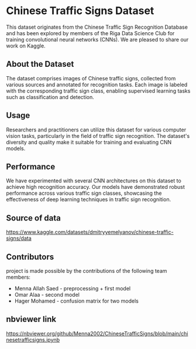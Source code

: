 # Chinese Traffic Signs Dataset

This dataset originates from the Chinese Traffic Sign Recognition Database and has been explored by members of the Riga Data Science Club for training convolutional neural networks (CNNs). We are pleased to share our work on Kaggle.

## About the Dataset

The dataset comprises images of Chinese traffic signs, collected from various sources and annotated for recognition tasks. Each image is labeled with the corresponding traffic sign class, enabling supervised learning tasks such as classification and detection.

## Usage

Researchers and practitioners can utilize this dataset for various computer vision tasks, particularly in the field of traffic sign recognition. The dataset's diversity and quality make it suitable for training and evaluating CNN models.

## Performance

We have experimented with several CNN architectures on this dataset to achieve high recognition accuracy. Our models have demonstrated robust performance across various traffic sign classes, showcasing the effectiveness of deep learning techniques in traffic sign recognition.

## Source of data

https://www.kaggle.com/datasets/dmitryyemelyanov/chinese-traffic-signs/data

## Contributors

project is made possible by the contributions of the following team members:

- Menna Allah Saed - preprocessing + first model
- Omar Alaa - second model
- Hager Mohamed - confusion matrix for two models

## nbviewer link
https://nbviewer.org/github/Menna2002/ChineseTrafficSigns/blob/main/chinesetrafficsigns.ipynb
